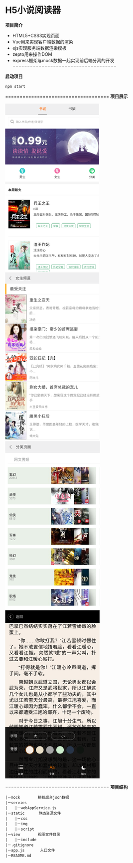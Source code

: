 # H5小说阅读器

**项目简介**


* HTML5+CSS3实现页面
* Vue用来实现客户端数据的渲染
* ejs实现服务端数据渲染模板
* zepto用来操作DOM
* express框架与mock数据一起实现前后端分离的开发
====================================

**启动项目**

```
npm start
```
====================================
**项目展示**

![image](./static/img/reader1-1.png)
![image](./static/img/reader5.png)
![image](./static/img/reader7.png)
![image](./static/img/reader8.png)

====================================
**项目结构**
```
|－mock        模拟后台json数据
|－servies
|　　|－webAppService.js
|－static　　   静态资源文件
|　　|－css
|　　|－img
|　　|－script
|－view        视图文件目录
|　　|－include
|－.gitignore
|－app.js       入口文件
|－README.md
```

